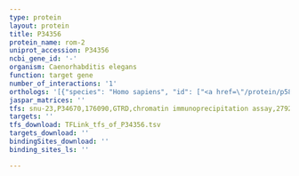 ```yaml
---
type: protein
layout: protein
title: P34356
protein_name: rom-2
uniprot_accession: P34356
ncbi_gene_id: '-'
organism: Caenorhabditis elegans
function: target gene
number_of_interactions: '1'
orthologs: '[{"species": "Homo sapiens", "id": ["<a href=\"/protein/p58872\">P58872</a>"]}, {"species": "Mus musculus", "id": ["<a href=\"/protein/p58873\">P58873</a>"]}, {"species": "Rattus norvegicus", "id": ["<a href=\"/protein/d4aaw6\">D4AAW6</a>"]}, {"species": "Drosophila melanogaster", "id": ["<a href=\"/protein/q9vyw6\">Q9VYW6</a>"]}]'
jaspar_matrices: ''
tfs: snu-23,P34670,176090,GTRD,chromatin immunoprecipitation assay,27924024%5Buid%5D,No
targets: ''
tfs_download: TFLink_tfs_of_P34356.tsv
targets_download: ''
bindingSites_download: ''
binding_sites_ls: ''

---
```

